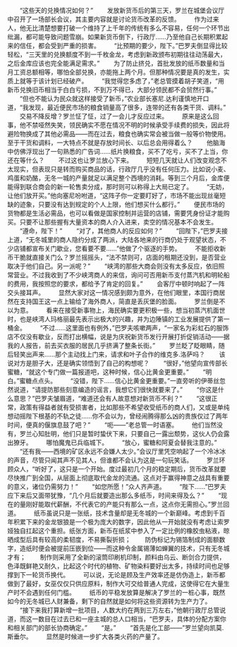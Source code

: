 　　“这些天的兑换情况如何？”
　　发放新货币后的第三天，罗兰在城堡会议厅中召开了一场部长会议，其主要内容就是讨论货币改革的反馈。
　　作为过来人，他无比清楚想要打破一个维持了上千年的传统有多么不容易，任何一个环节出纰漏，都可能导致问题雪崩。如果新货币倒下，行政厅……乃至他自己长期积累起来的信任，都会受到严重的损害。
　　“比预期的要少，陛下。”巴罗夫倒显得比较轻松，“三天里的兑换额度不到一千枚金龙，考虑到新政颁布初期往往动荡最大，之后金库应该也完全能满足需求。”
　　为了防止挤兑，首批发放的纸币数量和当月工资总额相等，哪怕全部兑换，亦能拖上两个月。但那种情况要是真的发生，实质上就等于该计划已经破产。
　　“我觉得您多虑了，”老总管摸着胡子笑道，“用新币兑换旧币相当于白白亏损，不到万不得已，大部分领民都不会贸然行事。”
　　“但也不能认为民众就这样接受了新币，”农业部长塞尼.达利谨慎地开口道，“我发现，最近便民市场的粮食销量高了很多，连带的还有各类干货、调料。”
　　交易不降反增？罗兰怔了怔，过了一会儿才反应过来。
　　原来是这么回事，他不禁哑然失笑，领民确实不愿在情况不明的时候承受手续费的损失，因此将避险物换成了其他必需品——而在过去，粮食也确实常会被当做一般等价物使用。至于干货和调料，一大特点不就是存放时间长、以后总会用得着么？
　　他脑海中仿佛浮现出了一句熟悉的广告词……纸片换粮食，买不了吃亏，买不了上当，你还在等什么？
　　不过这也让罗兰放心下来。
　　短短几天就让人们改变观念不太现实，但表现只是转而购买商品的话，行政厅几乎没有任何压力。比如说小麦、鸡蛋和奶酪，无冬一城的产量就足以满足整个西境的消耗。等到三个月后，金库便能得到联合商会的新一轮售卖分成，那时则可以称得上大局已定了。
　　“无妨，让他们放开买。”他向塞尼吩咐道，“这阵子你一定要盯好了，市场不能出现丝毫短缺的迹象，只要没有达到规定的个人上限，他们想买什么都行。”
　　便民市场的货物都是生活必需品，也可以看做是国家控制并运营的店铺，需要凭身份证才能购买。只要不让那些握有大量资本的商人介入进来，卖空的情况基本不会发生。
　　“遵命，陛下！”
　　“对了，其他商人的反应如何？”
　　“回陛下，”巴罗夫接上道，“无冬城里的商人隐约分成了两派，大陆各地来的行商仍处于观望状态，不少店铺都宣布关门歇业，您看要不要……”他做了个驱逐的手势。
　　不能拒收新币干脆就直接关门么？罗兰摇摇头，“法不禁则可，店面的租期还没到，是否营业取决于他们自己。另一派呢？”
　　“峡湾的那些大商会则没有太多反应，依旧照常营业。不过我收到了不少峡湾商人的来信，询问可否用新币支付蒸汽机和明轮船的费用，我按照您的要求，都给予了肯定的回复。”
　　会客厅中顿时响起了一阵交头接耳声。
　　显然大家对这一情况感到颇为意外，在他们眼里，本国行商居然在支持国王这一点上输给了海外商人，简直是丢灰堡的脸面。
　　罗兰倒是不以为意。
　　看来在接受新事物上，海民确实要更积极一些，想当初蒸汽机面世时，也是峡湾人玛格丽最先表示出极大的兴趣，并为边陲镇的工业发展提供了第一桶金。
　　“不过……这里面也有例外，”巴罗夫咳嗽两声，“一家名为彩虹石的服饰店不仅没有歇业，反而打出横幅，说是为庆祝新货币发行开展打折促销活动——据我的人报告，前去买衣服的居民几乎挤满了整条长街。”
　　罗兰眨了眨眼睛，随后轻笑出声来……那个主动找上门来，请求和叶子合作的维克多.洛萨吗？
　　该说对方是胆子大，还是确实领悟到了自己的构想呢？
　　“很好，”他望向宣传部长蜜糖，“就这个专门做一篇报道吧，这种时候，信心比黄金更重要。”
　　“明白。”蜜糖点点头。
　　“没错，陛下……信心比黄金更重要。”一直旁听的伊蒂丝忽然说道，“请提防那些刻意编造的谣言，我想它们很快就要来了。”
　　“你这是什么意思？”巴罗夫皱眉道，“难道还会有人故意想对新货币不利？”
　　“这很正常，政策有得益者就有受损害者，比如那些不希望收受纸币的商人们，又或是单纯想动摇陛下根基的不轨之徒……你不会以为，曾经闹腾得那么凶的贵族仅过了两年时间，便真的偃旗息鼓了吧？”
　　“呃——”老总管一时语塞。
　　他们当然没有，罗兰心知肚明，他们只是暂时蛰伏下来，只要自己一露出颓势，这伙人仍会露出獠牙。
　　哪怕魔鬼已兵临城下。
　　“放心，蜜糖和阿夏会替我注意的。”
　　“还有我——西境的矿区永远不会嫌人太少。”会议厅里凭空响起了一个冷冰冰的声音，尽管只闻其声不见其人，但谁都不会认为这是一句玩笑话。
　　罗兰环顾众人，“听好了，这只是一个开始。度过最初几个月的稳定期后，货币改革就要尽快推广到全国，从层面上彻底取代金龙的流通。这点对于赢得神意之战具有重要的意义，诸位仍需努力！”
　　“如您所愿！”众人齐声道。
　　“陛下……”巴罗夫应下来后又面带犹豫，“几个月后就要造出那么多纸币，时间来得及么？”
　　“现在的量刚好能取代薪酬，不代表它的产能只有那么一点，这点你无需担心。”罗兰回道。
　　纸币虽说只是一张纸，技术含量却是无冬城的一个新巅峰。考虑到千百年积累下来的金龙银狼是一个极为庞大的数字，因此他从一开始就没有考虑让索罗娅独自扛起这个重担。纸张方面，新币在纸浆中参入了一定比例的橡胶虫粘液，晾晒成型后具有较高的柔韧度，不易撕裂折损；
　　防伪标记为锡箔制成的面额数字，造纸时便会被提前压嵌到位——而这种令金属锡薄如蝉翼的技术，只有无冬城才有；
　　制作则采用了全新的滚筒印刷机印制，颜料由乌云、断剑合力提供，色泽既鲜艳又耐久，比起这个时代的植物、矿物染料要好出太多，持续时间也足够撑到下一轮货币换代。
　　可以说，无论是顾及生产效率还是仿伪造上，新币都做到了最好，女巫仅仅只供应原料，制作大可交给普通人完成，这使得它在大量生产时不会遇到任何门槛。
　　纸币的平稳发放算是解决了罗兰的一桩心事，既然如今的无冬城已人财兼备，剩下的自然就是如何将这些资源转为生产力了。
　　“接下来我打算新增一批项目，人数大约在两到三万左右，”他朝行政厅总管说道，而这一数目在过去已和一座主城的总人口相当，“巴罗夫，具体的分配方案你和相关部门的部长协商确定。”
　　“是。”
　　“首先是化工部——”罗兰望向凯莫.斯垂尔。
　　显然是时候进一步扩大各类火药的产量了。